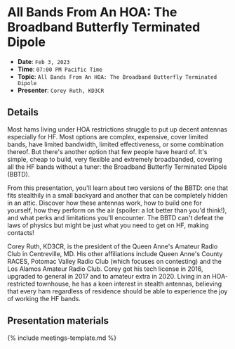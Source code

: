 # All Bands From An HOA: The Broadband Butterfly Terminated Dipole

* **Date**: `Feb 3, 2023`
* **Time**: `07:00 PM Pacific Time`
* **Topic**: `All Bands From An HOA: The Broadband Butterfly Terminated Dipole`
* **Presenter**: `Corey Ruth, KD3CR`

## Details

Most hams living under HOA restrictions struggle to put up decent antennas especially for HF. Most options are complex, expensive, cover limited bands, have limited bandwidth, limited effectiveness, or some combination thereof. But there's another option that few people have heard of. It's simple, cheap to build, very flexible and extremely broadbanded, covering all the HF bands without a tuner: the Broadband Butterfly Terminated Dipole (BBTD).

From this presentation, you'll learn about two versions of the BBTD: one that fits stealthily in a small backyard and another that can be completely hidden in an attic. Discover how these antennas work, how to build one for yourself, how they perform on the air (spoiler: a lot better than you'd think!), and what perks and limitations you'll encounter. The BBTD can't defeat the laws of physics but might be just what you need to get on HF, making contacts!

Corey Ruth, KD3CR, is the president of the Queen Anne's Amateur Radio Club in Centreville, MD. His other affiliations include Queen Anne's County RACES, Potomac Valley Radio Club (which focuses on contesting) and the Los Alamos Amateur Radio Club. Corey got his tech license in 2016, upgraded to general in 2017 and to amateur extra in 2020. Living in an HOA-restricted townhouse, he has a keen interest in stealth antennas, believing that every ham     regardless of residence should be able to experience the joy of working the HF bands.

## Presentation materials

{% include meetings-template.md %}

